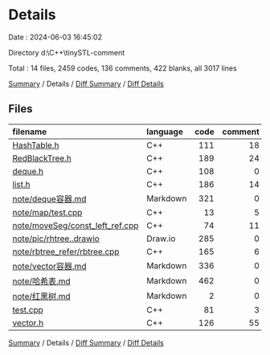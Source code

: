 # Details

Date : 2024-06-03 16:45:02

Directory d:\\C++\\tinySTL-comment

Total : 14 files,  2459 codes, 136 comments, 422 blanks, all 3017 lines

[Summary](results.md) / Details / [Diff Summary](diff.md) / [Diff Details](diff-details.md)

## Files
| filename | language | code | comment | blank | total |
| :--- | :--- | ---: | ---: | ---: | ---: |
| [HashTable.h](/HashTable.h) | C++ | 111 | 18 | 15 | 144 |
| [RedBlackTree.h](/RedBlackTree.h) | C++ | 189 | 24 | 21 | 234 |
| [deque.h](/deque.h) | C++ | 108 | 0 | 19 | 127 |
| [list.h](/list.h) | C++ | 186 | 14 | 20 | 220 |
| [note/deque容器.md](/note/deque%E5%AE%B9%E5%99%A8.md) | Markdown | 321 | 0 | 93 | 414 |
| [note/map/test.cpp](/note/map/test.cpp) | C++ | 13 | 5 | 1 | 19 |
| [note/moveSeg/const_left_ref.cpp](/note/moveSeg/const_left_ref.cpp) | C++ | 74 | 11 | 11 | 96 |
| [note/pic/rhtree..drawio](/note/pic/rhtree..drawio) | Draw.io | 285 | 0 | 0 | 285 |
| [note/rbtree_refer/rbtree.cpp](/note/rbtree_refer/rbtree.cpp) | C++ | 165 | 6 | 27 | 198 |
| [note/vector容器.md](/note/vector%E5%AE%B9%E5%99%A8.md) | Markdown | 336 | 0 | 78 | 414 |
| [note/哈希表.md](/note/%E5%93%88%E5%B8%8C%E8%A1%A8.md) | Markdown | 462 | 0 | 125 | 587 |
| [note/红黑树.md](/note/%E7%BA%A2%E9%BB%91%E6%A0%91.md) | Markdown | 2 | 0 | 1 | 3 |
| [test.cpp](/test.cpp) | C++ | 81 | 3 | 5 | 89 |
| [vector.h](/vector.h) | C++ | 126 | 55 | 6 | 187 |

[Summary](results.md) / Details / [Diff Summary](diff.md) / [Diff Details](diff-details.md)